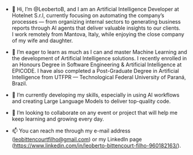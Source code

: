 - 👋 Hi, I’m @LeobertoB, and I am an Artificial Intelligence Developer at Hotelnet S.r.l, currently focusing on automating the company’s processes — from organizing internal sectors to generating business reports through AI agents that deliver valuable insights to our clients.  
I work remotely from Mantova, Italy, while enjoying the close company of my wife and daughter.

- 👀 I’m eager to learn as much as I can and master Machine Learning and the development of Artificial Intelligence solutions. I recently enrolled in an Honours Degree in Software Engineering & Artificial Intelligence at EPICODE. I have also completed a Post-Graduate Degree in Artificial Intelligence from UTFPR — Technological Federal University of Paraná, Brazil.
  
- 🌱 I’m currently developing my skills, especially in using AI workflows and creating Large Language Models to deliver top-quality code.

- 💞️ I’m looking to collaborate on any event or project that will help me keep learning and growing every day.

- 📫 You can reach me through my e-mail address (leobittencourtfilho@gmail.com) or my LinkedIn page (https://www.linkedin.com/in/leoberto-bittencourt-filho-960182163/).

<!---
LeobertoB/LeobertoB is a ✨ special ✨ repository because its `README.md` (this file) appears on your GitHub profile.
You can click the Preview link to take a look at your changes.
--->
